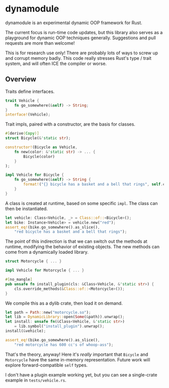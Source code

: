 # dynamodule

dynamodule is an experimental dynamic OOP framework for Rust.

The current focus is run-time code updates, but this library also serves as a
playground for dynamic OOP techniques generally.  Suggestions and pull requests
are more than welcome!

This is for research use only!  There are probably lots of ways to screw up and
corrupt memory badly.  This code really stresses Rust's type / trait system,
and will often ICE the compiler or worse.

## Overview

Traits define interfaces.

```rust
trait Vehicle {
    fn go_somewhere(&self) -> String;
}
interface!(Vehicle);
```

Trait impls, paired with a constructor, are the basis for classes.

```rust
#[derive(Copy)]
struct Bicycle(&'static str);

constructor!(Bicycle as Vehicle,
    fn new(color: &'static str) -> ... {
        Bicycle(color)
    }
);

impl Vehicle for Bicycle {
    fn go_somewhere(&self) -> String {
        format!("{} bicycle has a basket and a bell that rings", self.color)
    }
}
```

A class is created at runtime, based on some specific `impl`.  The class can
then be instantiated.

```rust
let vehicle: Class<Vehicle, _> = Class::of::<Bicycle>();
let bike: Instance<Vehicle> = vehicle.new("red");
assert_eq!(bike.go_somewhere().as_slice(),
    "red bicycle has a basket and a bell that rings");
```

The point of this indirection is that we can switch out the methods at runtime,
modifying the behavior of existing objects.  The new methods can come from a
dynamically loaded library.

```rust
struct Motorcycle { ... }

impl Vehicle for Motorcycle { ... }

#[no_mangle]
pub unsafe fn install_plugin(cls: &Class<Vehicle, &'static str>) {
    cls.override_methods(&Class::of::<Motorcycle>());
}
```

We compile this as a dylib crate, then load it on demand.

```rust
let path = Path::new("motorcycle.so");
let lib = DynamicLibrary::open(Some(&path)).unwrap();
let install: unsafe fn(&Class<Vehicle, &'static str>)
    = lib.symbol("install_plugin").unwrap();
install(&vehicle);

assert_eq!(bike.go_somewhere().as_slice(),
    "red motorcycle has 600 cc's of whoop-ass");
```

That's the theory, anyway!  Here it's *really* important that `Bicycle` and
`Motorcycle` have the same in-memory representation.  Future work will explore
forward-compatible `self` types.

I don't have a plugin example working yet, but you can see a single-crate
example in `tests/vehicle.rs`.
